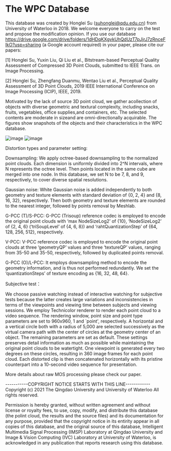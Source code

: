 # The WPC Database
This database was created by Honglei Su (suhonglei@qdu.edu.cn) from University of Waterloo in 2018. We welcome everyone to carry on the test and propose the modification opinion. If you use our database https://drive.google.com/drive/folders/1dHDqKXgvkUhQdUzT7pJjrJ7zRnceFIkO?usp=sharing (a Google account required) in your paper, please cite our papers: 

[1] Honglei Su, Yuxin Liu, Qi Liu et al., Bitstream-based Perceptual Quality Assessment of Compressed 3D Point Clouds, submitted to IEEE Trans. on Image Processing.

[2] Honglei Su, Zhengfang Duanmu, Wentao Liu et al., Perceptual Quality Assessment of 3D Point Clouds, 2019 IEEE International Conference on Image Processing (ICIP), IEEE, 2019.

Motivated by the lack of source 3D point cloud, we gather acollection of objects with diverse geometric and textural complexity,  including  snacks,  fruits,  vegetables,  office  supplies,and containers, etc. The selected contents are moderate in sizeand are omni-directionally acquirable. The figures show snapshots of the objects and their characteristics in the WPC database.

![image](https://github.com/qdushl/Waterloo-Point-Cloud-Database/blob/main/Snapshots.jpg)
![image](https://github.com/qdushl/Waterloo-Point-Cloud-Database/blob/main/Characteristics.png)

Distortion types and parameter setting:

Downsampling: We apply octree-based downsampling to the normalized point clouds. Each dimension is uniformly divided into 2^N intervals, where N represents the octree level. Then points located in the same cube are merged into one node. In this database, we set N to be 7, 8, and 9, respectively, to cover diverse spatial resolutions.

Gaussian noise: White Gaussian noise is added independently to both geometry and texture elements with standard deviation of {0, 2, 4} and {8, 16, 32}, respectively. Then both geometry and texture elements are rounded to the nearest integer, followed by points removal by Meshlab.

G-PCC (T)/S-PCC: G-PCC (Trisoup) reference codec is employed to encode the original point clouds with ‘max NodeSizeLog2’ of {10}, ‘NodeSizeLog2’ of {2, 4, 6} (‘triSoupLevel’ of {4, 6, 8}) and ‘rahtQuantizationStep’ of {64, 128, 256, 512}, respectively.

V-PCC: V-PCC reference codec is employed to encode the original point clouds at three ‘geometryQP’ values and three ‘textureQP’ values, ranging from 35-50 and 35-50, respectively, followed by duplicated points removal.

G-PCC (O)/L-PCC: It employs downsampling method to encode the geometry information, and is thus not performed redundantly. We set the ‘quantizationSteps’ of texture encoding as {16, 32, 48, 64}.

Subjective test：

We choose passive watching instead of interactive watching for subjective tests because the latter creates large variations and inconsistencies in terms of the viewpoints and viewing time between subjects and viewing sessions. We employ Technicolor renderer to render each point cloud to a video sequence. The rendering window, point size and point type parameters are set to 960x960, 1 and `point', respectively. A horizontal and a vertical circle both with a radius of 5,000 are selected successively as the virtual camera path with the center of circles at the geometry center of an object. The remaining parameters are set as default. These settings preserves detail information as much as possible while maintaining the original point clouds to be watertight. One viewpoint is generated every two degrees on these circles, resulting in 360 image frames for each point cloud. Each distorted clip is then concatenated horizontally with its pristine counterpart into a 10-second video sequence for presentation.

More details about raw MOS processing please check our paper.

-----------COPYRIGHT NOTICE STARTS WITH THIS LINE------------ Copyright (c) 2021 The Qingdao University and University of Waterloo All rights reserved.

Permission is hereby granted, without written agreement and without license or royalty fees, to use, copy, modify, and distribute this database (the polint cloud, the results and the source files) and its documentation for any purpose, provided that the copyright notice in its entirity appear in all copies of this database, and the original source of this database, Intelligent Multimedia Signal Processing (IMSP) Laboratory at Qingdao University and Image & Vision Computing (IVC) Laboratory at University of Waterloo, is acknowledged in any publication that reports research using this database. 
